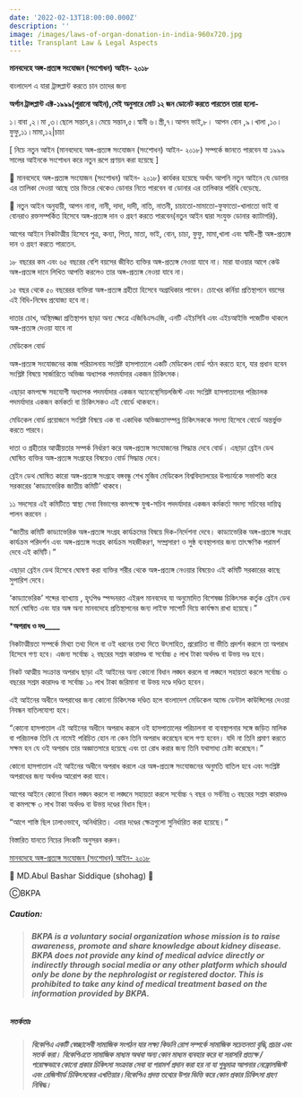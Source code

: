 ```yaml
---
date: '2022-02-13T18:00:00.000Z'
description: ''
image: /images/laws-of-organ-donation-in-india-960x720.jpg
title: Transplant Law & Legal Aspects
---
```





**মানবদেহে অঙ্গ-প্রত্যঙ্গ সংযোজন (সংশোধন) আইন- ২০১৮**

বাংলাদেশ এ যারা ট্রান্সপ্লান্ট করতে চান তাদের জন্য

**অর্গান ট্রান্সপ্লান্ট এক্ট-১৯৯৯(পুরানো আইন),সেই অনুসারে মোট ১২ জন ডোনেট করতে পারতেন তারা হলো-**

১।বাবা ,২।মা ,৩।ছেলে সন্তান,৪।মেয়ে সন্তান,৫।স্বামী ৬।স্ত্রী,৭।আপন ভাই,৮। আপন বোন ,৯।খালা ,১০।ফুফু,১১।মামা,১২|চাচা

\[ নিচে নতুন আইন (মানবদেহে অঙ্গ-প্রত্যঙ্গ সংযোজন (সংশোধন) আইন- ২০১৮) সম্পর্কে জানতে পারবেন যা ১৯৯৯ সালের আইনকে সংশোধন করে নতুন রূপে প্রণয়ন করা হয়েছে \]

🚩 মানবদেহে অঙ্গ-প্রত্যঙ্গ সংযোজন (সংশোধন) আইন- ২০১৮) কার্যকর হয়েছে অর্থাৎ আপনি নতুন আইনে যে ডোনার এর তালিকা দেওয়া আছে তার ভিতর থেকেও ডোনার নিতে পারবেন বা ডোনার এর তালিকার পরিধি বেড়েছে.

🚩 নতুন আইন অনুযায়ী, আপন নানা, নানী, দাদা, দাদী, নাতি, নাতনী, চাচাতো-মামাতো-ফুফাতো-খালাতো ভাই বা বোনরাও রক্তসম্পর্কিত হিসেবে অঙ্গ-প্রত্যঙ্গ দান ও গ্রহণ করতে পারবেন(নতুন আইন দ্বারা সংযুক্ত ডোনার ক্যাটাগরি).

আগের আইনে নিকটাত্মীয় হিসেবে পুত্র, কন্যা, পিতা, মাতা, ভাই, বোন, চাচা, ফুফু, মামা,খালা এবং স্বামী-স্ত্রী অঙ্গ-প্রত্যঙ্গ দান ও গ্রহণ করতে পারতেন.

১৮ বছরের কম এবং ৬৫ বছরের বেশি বয়সের জীবিত ব্যক্তির অঙ্গ-প্রত্যঙ্গ নেওয়া যাবে না। মারা যাওয়ার আগে কেউ অঙ্গ-প্রত্যঙ্গ দানে লিখিত আপত্তি করলেও তার অঙ্গ-প্রত্যঙ্গ নেওয়া যাবে না।

১৫ বছর থেকে ৫০ বছরেরর ব্যক্তিরা অঙ্গ-প্রত্যঙ্গ গ্রহীতা হিসেবে অগ্রাধিকার পাবেন। চোখের কর্নিয়া প্রতিস্থাপনে বয়সের এই বিধি-নিষেধ প্রযোজ্য হবে না।

দাতার চোখ, অস্থিমজ্জা প্রতিস্থাপন ছাড়া অন্য ক্ষেত্রে ‍এজিবিএসএজি, এনটি এইচসিবি এবং এইচআইভি পজেটিভ থাকলে অঙ্গ-প্রত্যঙ্গ দেওয়া যাবে না

মেডিকেল বোর্ড

অঙ্গ-প্রত্যঙ্গ সংযোজনের কাজ পরিচালনায় সংশ্লিষ্ট হাসপাতালে একটি মেডিকেল বোর্ড গঠন করতে হবে, যার প্রধান হবেন সংশ্লিষ্ট বিষয়ে সার্জারিতে অভিজ্ঞ অধ্যাপক পদমর্যাদার একজন চিকিৎসক।

এছাড়া কমপক্ষে সহযোগী অধ্যাপক পদমর্যাদার একজন অ্যানেস্থেসিয়লজিস্ট এবং সংশ্লিষ্ট হাসপাতালের পরিচালক পদমর্যাদার একজন কর্মকর্তা বা চিকিৎসকও এই বোর্ডে থাকবনে।

মেডিকেল বোর্ড প্রয়োজনে সংশ্লিষ্ট বিষয়ে এক বা একাধিক অভিজ্ঞতাসম্পন্ন চিকিৎসককে সদস্য হিসেবে বোর্ডে অন্তর্ভুক্ত করতে পারবে।

দাতা ও গ্রহীতার আত্মীয়তার সম্পর্ক নির্ধারণ করে অঙ্গ-প্রত্যঙ্গ সংযোজনের সিদ্ধান্ত দেবে বোর্ড। এছাড়া ব্রেইন ডেথ ঘোষিত ব্যক্তির অঙ্গ-প্রত্যঙ্গ সংগ্রহের বিষয়েও বোর্ড সিদ্ধান্ত দেবে।

ব্রেইন ডেথ ঘোষিত কারো অঙ্গ-প্রত্যঙ্গ সংগ্রহে বঙ্গবন্ধু শেখ মুজিব মেডিকেল বিশ্ববিদ্যালয়ের উপচার্যকে সভাপতি করে সরকারের ‘কাড্যাভেরিক জাতীয় কমিটি’ থাকবে।

১১ সদস্যের এই কমিটিতে স্বাস্থ্য সেবা বিভাগের কমপক্ষে যুগ্ম-সচিব পদদর্যাদার একজন কর্মকর্তা সদস্য সচিবের দায়িত্ব পালন করবেন ।

“জাতীয় কমিটি কাড্যাভেরিক অঙ্গ-প্রত্যঙ্গ সংগ্রহ কার্যক্রমের বিষয়ে দিক-নির্দেশনা দেবে। কাড্যাভেরিক অঙ্গ-প্রত্যঙ্গ সংগ্রহ কার্যক্রম পরিদর্শন এবং অঙ্গ-প্রত্যঙ্গ সংগ্রহ কার্যক্রম সহজীকরণ, সম্প্রসারণ ও সুষ্ঠ ব্যবস্থাপনার জন্য তাৎক্ষণিক পরামর্শ দেবে এই কমিটি।”

এছাড়া ব্রেইন ডেথ হিসেবে ঘোষণা করা ব্যক্তির শরীর থেকে অঙ্গ-প্রত্যঙ্গ নেওয়ার বিষয়েও এই কমিটি সরকারের কাছে সুপারিশ দেবে।

‘কাড্যাভেরিক’ শব্দের‌ ব্যাখ্যায় , হৃৎপিণ্ড স্পন্দনরত এইরূপ মানবদেহ যা অনুমোদিত বিশেষজ্ঞ চিকিৎসক কর্তৃক ব্রেইন ডেথ মর্মে ঘোষিত এবং যার অঙ্গ অন্য মানবদেহে প্রতিস্থাপনের জন্য লাইফ সাপোর্ট দিয়ে কার্যক্ষম রাখা হয়েছে।”

\***অপরাধ ও দণ্ড____**

নিকটাত্মীয়তা সম্পর্কে মিথ্যা তথ্য দিলে বা ওই ধরনের তথ্য দিতে উৎসাহিত, প্ররোচিত বা ভীতি প্রদর্শন করলে তা অপরাধ হিসেবে গণ্য হবে। এজন্য সর্বোচ্চ ২ বছরের সশ্রম কারাদণ্ড বা সর্বোচ্চ ৫ লাখ টাকা অর্থদণ্ড বা উভয় দণ্ড হবে।

নিকট আত্মীয় সংক্রান্ত অপরাধ ছাড়া এই আইনের অন্য কোনো বিধান লঙ্ঘন করলে বা লঙ্ঘনে সহায়তা করলে সর্বোচ্চ ৩ বছরের সশ্রম কারাদণ্ড বা সর্বোচ্চ ১০ লাখ টাকা জরিমানা বা উভয় দণ্ডে দণ্ডিত হবেন।

এই আইনের অধীনে অপরাধের জন্য কোনো চিকিৎসক দণ্ডিত হলে বাংলাদেশ মেডিকেল অ্যান্ড ডেন্টাল কাউন্সিলের দেওয়া নিবন্ধন বাতিলযোগ্য হবে।

“কোনো হাসপাতাল এই আইনের অধীনে অপরাধ করলে ওই হাসপাতালের পরিচালনা বা ব্যবস্থাপনার সঙ্গে জড়িত মালিক বা পরিচালক তিনি যে নামেই পরিচিত হোন না কেন তিনি অপরাধ করেছেন বলে গণ্য হবেন। যদি না তিনি প্রমাণ করতে সক্ষম হন যে ওই অপরাধ তার অজ্ঞাতসারে হয়েছে এবং তা রোধ করার জন্য তিনি যথাসাধ্য চেষ্টা করেছেন।”

কোনো হাসপাতাল এই আইনের অধীনে অপরাধ করলে এর অঙ্গ-প্রত্যঙ্গ সংযোজনের অনুমতি বাতিল হবে এবং সংশ্লিষ্ট অপরাধের জন্য অর্থদণ্ড আরোপ করা যাবে।

আগের আইনে কোনো বিধান লঙ্ঘন করলে বা লঙ্ঘনে সহায়তা করলে সর্বোচ্চ ৭ বছর ও সর্বনিম্ন ৩ বছরের সশ্রম কারাদণ্ড বা কমপক্ষে ৩ লাখ টাকা অর্থদণ্ড বা উভয় দণ্ডের বিধান ছিল।

“আগে শাস্তি ছিল ঢালাওভাবে, অনির্ধারিত। এবার দণ্ডের ক্ষেত্রগুলো সুনির্ধারিত করা হয়েছে।”

বিস্তারিত যানতে নিচের লিংকটি অনুসরন করুন।

[মানবদেহে অঙ্গ-প্রত্যঙ্গ সংযোজন (সংশোধন) আইন- ২০১৮](https://legislativediv.portal.gov.bd/sites/default/files/files/legislativediv.portal.gov.bd/page/e2340c30_8874_46d6_8f03_8ece5692f5dc/Act%20No%201%20of%202018.pdf)

🚩 MD.Abul Bashar Siddique (shohag) 🚩

ⒸBKPA

##### **Caution:**

> ###### **BKPA is a voluntary social organization whose mission is to raise awareness, promote and share knowledge about kidney disease. BKPA does not provide any kind of medical advice directly or indirectly through social media or any other platform which should only be done by the nephrologist or registered doctor. This is prohibited to take any kind of medical treatment based on the information provided by BKPA.**

##### **সতর্কতাঃ**

> ###### **বিকেপিএ একটি স্বেচ্ছাসেবী সামাজিক সংগঠন যার লক্ষ্য কিডনি রোগ সম্পর্কে সামাজিক সচেতনতা বৃদ্ধি,প্রচার এবং সতর্ক করা। বিকেপিএতে সামাজিক মাধ্যম অথবা অন্য কোন মাধ্যম ব্যবহার করে বা সরাসরি প্রত্যক্ষ / পরোক্ষভাবে কোনো প্রকার চিকিৎসা সংক্রান্ত সেবা বা পরামর্শ প্রদান করা হয় না যা শুধুমাত্র আপনার নেফ্রোলজিস্ট এবং রেজিস্টার্ড চিকিৎসকের এখতিয়ার।বিকেপিএ প্রদত্ত তথ্যের উপর ভিত্তি করে কোন প্রকার চিকিৎসা গ্রহণ নিষিদ্ধ।**
